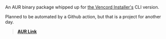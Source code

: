 An AUR binary package whipped up for [the Vencord Installer's](https://github.com/Vencord/Installer) CLI version.

Planned to be automated by a Github action, but that is a project for another day.

> **[AUR Link](https://aur.archlinux.org/packages/vencord-installer-cli-bin)**

